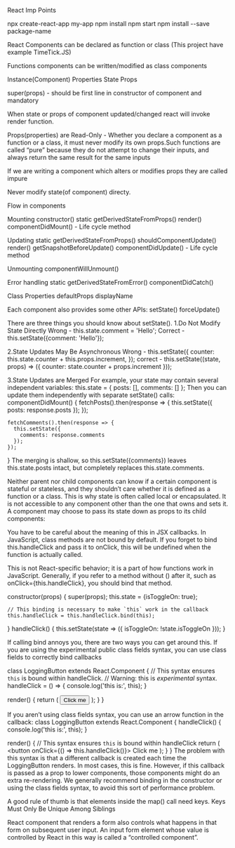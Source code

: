 React Imp Points

npx create-react-app my-app
npm install
npm start
npm install --save package-name

React Components can be declared as function or class (This project have example TimeTick.JS)

Functions components can be written/modified as class components

Instance(Component) Properties
  State
  Props 

super(props) - should be first line in constructor of component and mandatory

When state or props of component updated/changed react will invoke render function.

Props(properties) are Read-Only - Whether you declare a component as a function or a class, it must never modify its own props.Such functions are called “pure” because they do not attempt to change their inputs, and always return the same result for the same inputs

If we are writing a component which alters or modifies props they are called impure 

Never modify state(of component) directy.

Flow in components

Mounting
  constructor()
  static getDerivedStateFromProps()
  render()
  componentDidMount() - Life cycle method

Updating
  static getDerivedStateFromProps()
  shouldComponentUpdate()
  render()
  getSnapshotBeforeUpdate()
  componentDidUpdate() - Life cycle method

Unmounting
  componentWillUnmount()
  
Error handling
  static getDerivedStateFromError()
  componentDidCatch()

Class Properties
  defaultProps
  displayName

Each component also provides some other APIs:
  setState()
  forceUpdate()

There are three things you should know about setState().
  1.Do Not Modify State Directly
    Wrong - this.state.comment = 'Hello';
    Correct - this.setState({comment: 'Hello'});
    
  2.State Updates May Be Asynchronous
    Wrong -
    this.setState({
      counter: this.state.counter + this.props.increment,
    });
    correct - 
    this.setState((state, props) => ({
      counter: state.counter + props.increment
    }));
    
  3.State Updates are Merged
  For example, your state may contain several independent variables:
  this.state = {
      posts: [],
      comments: []
  };
  Then you can update them independently with separate setState() calls:
  componentDidMount() {
    fetchPosts().then(response => {
      this.setState({
        posts: response.posts
      });
    });

    fetchComments().then(response => {
      this.setState({
        comments: response.comments
      });
    });
  }
  The merging is shallow, so this.setState({comments}) leaves this.state.posts intact, but completely replaces this.state.comments.
  
Neither parent nor child components can know if a certain component is stateful or stateless, and they shouldn’t care whether it is defined as a function or a class. 
This is why state is often called local or encapsulated. It is not accessible to any component other than the one that owns and sets it.
A component may choose to pass its state down as props to its child components:

You have to be careful about the meaning of this in JSX callbacks. In JavaScript, class methods are not bound by default. If you forget to bind this.handleClick and pass it to onClick, this will be undefined when the function is actually called.

This is not React-specific behavior; it is a part of how functions work in JavaScript. Generally, if you refer to a method without () after it, such as onClick={this.handleClick}, you should bind that method.

  constructor(props) {
    super(props);
    this.state = {isToggleOn: true};

    // This binding is necessary to make `this` work in the callback
    this.handleClick = this.handleClick.bind(this);
  }
  handleClick() {
    this.setState(state => ({
      isToggleOn: !state.isToggleOn
    }));
  }

If calling bind annoys you, there are two ways you can get around this. If you are using the experimental public class fields syntax, you can use class fields to correctly bind callbacks

class LoggingButton extends React.Component {
  // This syntax ensures `this` is bound within handleClick.
  // Warning: this is *experimental* syntax.
  handleClick = () => {
    console.log('this is:', this);
  }

  render() {
    return (
      <button onClick={this.handleClick}>
        Click me
      </button>
    );
  }
}

If you aren’t using class fields syntax, you can use an arrow function in the callback:
class LoggingButton extends React.Component {
  handleClick() {
    console.log('this is:', this);
  }

  render() {
    // This syntax ensures `this` is bound within handleClick
    return (
      <button onClick={() => this.handleClick()}>
        Click me
      </button>
    );
  }
}
The problem with this syntax is that a different callback is created each time the LoggingButton renders. In most cases, this is fine. However, if this callback is passed as a prop to lower components, those components might do an extra re-rendering. We generally recommend binding in the constructor or using the class fields syntax, to avoid this sort of performance problem.

A good rule of thumb is that elements inside the map() call need keys.
Keys Must Only Be Unique Among Siblings

React component that renders a form also controls what happens in that form on subsequent user input. An input form element whose value is controlled by React in this way is called a “controlled component”.



